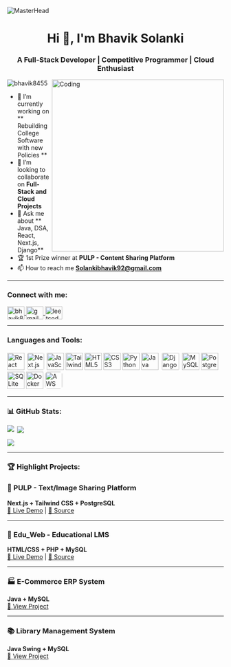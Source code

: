 ![MasterHead](https://www.paragyte.com/img/React_Banner.png)
<h1 align="center">Hi 👋, I'm Bhavik Solanki</h1>
<h3 align="center">A Full-Stack Developer | Competitive Programmer | Cloud Enthusiast</h3>

<img align="right" alt="Coding" width="400" src="https://media.tenor.com/NOYF3f82b_gAAAAC/programmer.gif">

<p align="left">
  <img src="https://komarev.com/ghpvc/?username=bhavik8455&label=Profile%20views&color=0e75b6&style=flat" alt="bhavik8455" />
</p>


- 🔭 I’m currently working on ** Rebuilding College Software with new Policies **   
- 👯 I’m looking to collaborate on **Full-Stack and Cloud Projects**  
- 💬 Ask me about ** Java, DSA, React, Next.js, Django**  
- 🏆 1st Prize winner at **PULP - Content Sharing Platform**  
- 📫 How to reach me **Solankibhavik92@gmail.com**

---

<h3 align="left">Connect with me:</h3>
<p align="left">
  <a href="https://linkedin.com/in/bhavik8455" target="blank">
    <img align="center" src="https://raw.githubusercontent.com/rahuldkjain/github-profile-readme-generator/master/src/images/icons/Social/linked-in-alt.svg" alt="bhavik8455" height="30" width="40" />
  </a>
  <a href="mailto:Solankibhavik92@gmail.com">
    <img align="center" src="https://www.svgrepo.com/show/223047/gmail.svg" alt="gmail" height="30" width="40" />
  </a>
  <a href="https://leetcode.com/u/Rm3mLeSdLm/" target="blank">
    <img align="center" src="https://upload.wikimedia.org/wikipedia/commons/1/19/LeetCode_logo_black.png" alt="leetcode" height="30" width="40" />
  </a>
</p>

---

<h3 align="left">Languages and Tools:</h3>
<p align="left">
  <img src="https://cdn.jsdelivr.net/gh/devicons/devicon/icons/react/react-original.svg" alt="React" width="40" height="40"/>
  <img src="https://upload.wikimedia.org/wikipedia/commons/8/8e/Nextjs-logo.svg" alt="Next.js" width="40" height="40" style="background:white; padding:2px; border-radius:6px"/>
  <img src="https://cdn.jsdelivr.net/gh/devicons/devicon/icons/javascript/javascript-original.svg" alt="JavaScript" width="40" height="40"/>
  <img src="https://www.vectorlogo.zone/logos/tailwindcss/tailwindcss-icon.svg" alt="Tailwind CSS" width="40" height="40"/>
  <img src="https://cdn.jsdelivr.net/gh/devicons/devicon/icons/html5/html5-original.svg" alt="HTML5" width="40" height="40"/>
  <img src="https://cdn.jsdelivr.net/gh/devicons/devicon/icons/css3/css3-original.svg" alt="CSS3" width="40" height="40"/>
  <img src="https://cdn.jsdelivr.net/gh/devicons/devicon/icons/python/python-original.svg" alt="Python" width="40" height="40"/>
  <img src="https://cdn.jsdelivr.net/gh/devicons/devicon/icons/java/java-original.svg" alt="Java" width="40" height="40"/>
  <img src="https://cdn.jsdelivr.net/gh/devicons/devicon/icons/django/django-plain.svg" alt="Django" width="40" height="40" style="background:white; padding:4px; border-radius:6px"/>
  <img src="https://cdn.jsdelivr.net/gh/devicons/devicon/icons/mysql/mysql-original.svg" alt="MySQL" width="40" height="40"/>
  <img src="https://cdn.jsdelivr.net/gh/devicons/devicon/icons/postgresql/postgresql-original.svg" alt="PostgreSQL" width="40" height="40"/>
  <img src="https://cdn.jsdelivr.net/gh/devicons/devicon/icons/sqlite/sqlite-original.svg" alt="SQLite" width="40" height="40"/>
  <img src="https://cdn.jsdelivr.net/gh/devicons/devicon/icons/docker/docker-original.svg" alt="Docker" width="40" height="40"/>
  <img src="https://a0.awsstatic.com/libra-css/images/logos/aws_logo_smile_1200x630.png" alt="AWS" width="40" height="40" style="border-radius:6px"/>
</p>


---

<h3 align="left">📊 GitHub Stats:</h3>

<p>
  <img align="left" src="https://github-readme-stats.vercel.app/api/top-langs/?username=bhavik8455&layout=compact&theme=radical&hide_border=true" />
</p>

<p>&nbsp;<img align="center" src="https://github-readme-stats.vercel.app/api?username=bhavik8455&show_icons=true&theme=radical&hide_border=true" /></p>

<p><img align="center" src="https://github-readme-streak-stats.herokuapp.com/?user=bhavik8455&theme=radical&hide_border=true" /></p>

---

<h3 align="left">🏆 Highlight Projects:</h3>

### 🥇 PULP - Text/Image Sharing Platform  
**Next.js + Tailwind CSS + PostgreSQL**  
[🔗 Live Demo](https://pulpx.vercel.app) | [📂 Source](https://github.com/bhavik8455/pulp)

---

### 🥈 Edu_Web - Educational LMS  
**HTML/CSS + PHP + MySQL**  
[🔗 Live Demo](http://gurukul.infinityfreeapp.com/home.php) | [📂 Source](https://github.com/bhavik8455/Gurukul-Website)

---

### 🏭 E-Commerce ERP System  
**Java + MySQL**  
[📂 View Project](https://github.com/bhavik8455/E-Commerce-Erp-System)

---

### 📚 Library Management System  
**Java Swing + MySQL**  
[📂 View Project](https://github.com/bhavik8455/PirateX)


